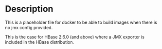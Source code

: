 # Description

This is a placeholder file for docker to be able to build images when there is no jmx config provided.

This is the case for HBase 2.6.0 (and above) where a JMX exporter is included in the HBase distribution.
